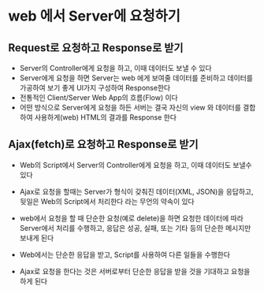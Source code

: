 # web 에서 Server에 요청하기

## Request로 요청하고 Response로 받기
* Server의 Controller에게 요청을 하고, 이때 데이터도 보낼 수 있다
* Server에게 요청을 하면 Server는 web 에게 보여줄 데이터를 준비하고
데이터를 가공하여 보기 좋게 UI가지 구성하여 Response한다
* 전통적인 Client/Server Web App의 흐름(Flow) 이다
* 어떤 방식으로 Server에게 요청을 하든 서버는 결국 자신의 view 와 데이터를 결합하여
사용하게(web) HTML의 결과를 Response 한다

## Ajax(fetch)로 요청하고 Response로 받기
* Web의 Script에서 Server의 Controller에게 요청을 하고, 이때 데이터도 보낼수 있다
* Ajax로 요청을 할때는 Server가 형식이 갖춰진 데이터(XML, JSON)을 응답하고, 
뒷일은 Web의 Script에서 처리한다 라는 무언의 약속이 있다

* web에서 요청을 할 때 단순한 요청(예로 delete)을 하면 요청한 데이터에 따라   
Server에서 처리를 수행하고, 응답은 성공, 실패, 또는 기타 등의 단순한 메시지만 보내게 된다

* Web에서는 단순한 응답을 받고, Script를 사용하여 다른 일들을 수행한다

* Ajax로 요청을 한다는 것은 서버로부터 단순한 응답을 받을 것을 기대하고
요청을 하게 된다
